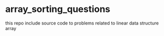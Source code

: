 # array_sorting_questions
this repo include source code to problems related to linear data structure array
